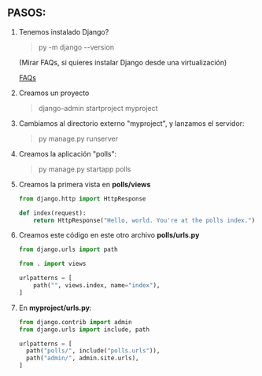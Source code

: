 ## PASOS:

1.  Tenemos instalado Django?

    > py -m django --version

    (Mirar FAQs, si quieres instalar Django desde una virtualización)

    [FAQs](../Faq.md)

2.  Creamos un proyecto

    > django-admin startproject myproject

3.  Cambiamos al directorio externo "myproject", y lanzamos el servidor:

    > py manage.py runserver

4.  Creamos la aplicación "polls":

    > py manage.py startapp polls

5.  Creamos la primera vista en **polls/views**

    ```python
    from django.http import HttpResponse

    def index(request):
        return HttpResponse("Hello, world. You're at the polls index.")
    ```

6.  Creamos este código en este otro archivo **polls/urls.py**

    ```python
    from django.urls import path

    from . import views

    urlpatterns = [
        path("", views.index, name="index"),
    ]
    ```

7.  En **myproject/urls.py**:

    ```python
    from django.contrib import admin
    from django.urls import include, path

    urlpatterns = [
      path("polls/", include("polls.urls")),
      path("admin/", admin.site.urls),
    ]
    ```
